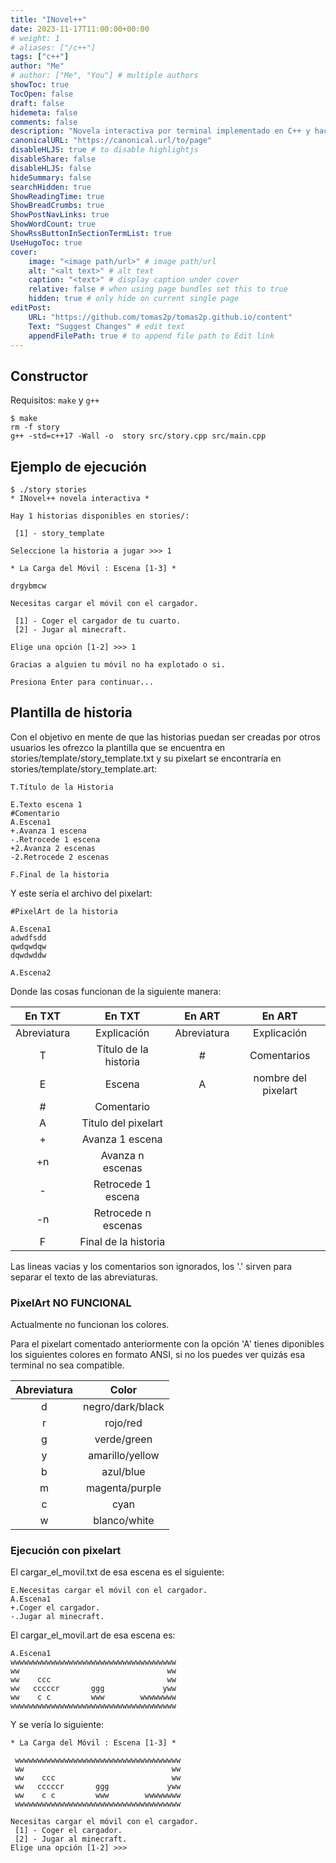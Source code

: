 ```yaml
---
title: "INovel++"
date: 2023-11-17T11:00:00+00:00
# weight: 1
# aliases: ["/c++"]
tags: ["c++"]
author: "Me"
# author: ["Me", "You"] # multiple authors
showToc: true
TocOpen: false
draft: false
hidemeta: false
comments: false
description: "Novela interactiva por terminal implementado en C++ y haciendo uso de txt para la creación de historias."
canonicalURL: "https://canonical.url/to/page"
disableHLJS: true # to disable highlightjs
disableShare: false
disableHLJS: false
hideSummary: false
searchHidden: true
ShowReadingTime: true
ShowBreadCrumbs: true
ShowPostNavLinks: true
ShowWordCount: true
ShowRssButtonInSectionTermList: true
UseHugoToc: true
cover:
    image: "<image path/url>" # image path/url
    alt: "<alt text>" # alt text
    caption: "<text>" # display caption under cover
    relative: false # when using page bundles set this to true
    hidden: true # only hide on current single page
editPost:
    URL: "https://github.com/tomas2p/tomas2p.github.io/content"
    Text: "Suggest Changes" # edit text
    appendFilePath: true # to append file path to Edit link
---
```


## Constructor

Requisitos: `make` y `g++`

    $ make
    rm -f story
    g++ -std=c++17 -Wall -o  story src/story.cpp src/main.cpp

## Ejemplo de ejecución

    $ ./story stories
    * INovel++ novela interactiva *

    Hay 1 historias disponibles en stories/:
    
     [1] - story_template

    Seleccione la historia a jugar >>> 1
    
    * La Carga del Móvil : Escena [1-3] *

    drgybmcw

    Necesitas cargar el móvil con el cargador.
    
     [1] - Coger el cargador de tu cuarto.
     [2] - Jugar al minecraft.

    Elige una opción [1-2] >>> 1

    Gracias a alguien tu móvil no ha explotado o si.

    Presiona Enter para continuar...

## Plantilla de historia

Con el objetivo en mente de que las historias puedan ser creadas por otros usuarios les ofrezco la plantilla que se encuentra en stories/template/story_template.txt y su pixelart se encontraría en stories/template/story_template.art:

    T.Título de la Historia

    E.Texto escena 1
    #Comentario
    A.Escena1
    +.Avanza 1 escena
    -.Retrocede 1 escena
    +2.Avanza 2 escenas
    -2.Retrocede 2 escenas

    F.Final de la historia

Y este sería el archivo del pixelart:

    #PixelArt de la historia

    A.Escena1
    adwdfsdd
    qwdqwdqw
    dqwdwddw

    A.Escena2

Donde las cosas funcionan de la siguiente manera:

|   En TXT    |        En TXT         |   En ART    |       En ART        |
| :---------: | :-------------------: | :---------: | :-----------------: |
| Abreviatura |      Explicación      | Abreviatura |     Explicación     |
|      T      | Título de la historia |      #      |     Comentarios     |
|      E      |        Escena         |      A      | nombre del pixelart |
|      #      |      Comentario       |
|      A      |  Titulo del pixelart  |
|      +      |    Avanza 1 escena    |
|     +n      |   Avanza n escenas    |
|      -      |  Retrocede 1 escena   |
|     -n      |  Retrocede n escenas  |
|      F      | Final de la historia  |

Las lineas vacias y los comentarios son ignorados, los '.' sirven para separar el texto de las abreviaturas.

### PixelArt NO FUNCIONAL

Actualmente no funcionan los colores.

Para el pixelart comentado anteriormente con la opción 'A' tienes diponibles los siguientes colores en formato ANSI, si no los puedes ver quizás esa terminal no sea compatible.

| Abreviatura |      Color       |
| :---------: | :--------------: |
|      d      | negro/dark/black |
|      r      |     rojo/red     |
|      g      |   verde/green    |
|      y      | amarillo/yellow  |
|      b      |    azul/blue     |
|      m      |  magenta/purple  |
|      c      |       cyan       |
|      w      |   blanco/white   |

### Ejecución con pixelart

El cargar_el_movil.txt de esa escena es el siguiente:

    E.Necesitas cargar el móvil con el cargador.
    A.Escena1
    +.Coger el cargador.
    -.Jugar al minecraft.

El cargar_el_movil.art de esa escena es:

    A.Escena1
    wwwwwwwwwwwwwwwwwwwwwwwwwwwwwwwwwwwww
    ww                                 ww
    ww    ccc                          ww
    ww   cccccr       ggg             yww
    ww    c c         www        wwwwwwww
    wwwwwwwwwwwwwwwwwwwwwwwwwwwwwwwwwwwww

Y se vería lo siguiente:

    * La Carga del Móvil : Escena [1-3] *

     wwwwwwwwwwwwwwwwwwwwwwwwwwwwwwwwwwwww
     ww                                 ww
     ww    ccc                          ww
     ww   cccccr       ggg             yww
     ww    c c         www        wwwwwwww
     wwwwwwwwwwwwwwwwwwwwwwwwwwwwwwwwwwwww

    Necesitas cargar el móvil con el cargador.
     [1] - Coger el cargador.
     [2] - Jugar al minecraft.
    Elige una opción [1-2] >>> 
